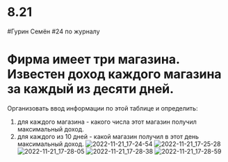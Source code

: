 # 8.21
#Гурин Семён
#24 по журналу
# Фирма имеет три магазина. Известен доход каждого магазина за каждый из десяти дней.
Организовать ввод информации по этой таблице и определить:
1) для каждого магазина - какого числа этот магазин получил максимальный доход.
2) для каждого из 10 дней - какой магазин получил в этот день максимальный доход.
![2022-11-21_17-24-54](https://user-images.githubusercontent.com/113889686/203080589-2300a239-adc4-446d-bdab-89eca0df338a.png)
![2022-11-21_17-25-28](https://user-images.githubusercontent.com/113889686/203080598-a90c5060-eb1a-4a7f-a30e-9dc9006cf1b4.png)
![2022-11-21_17-28-05](https://user-images.githubusercontent.com/113889686/203080611-d076460d-6549-4675-b10b-7fdfa729206a.png)
![2022-11-21_17-28-38](https://user-images.githubusercontent.com/113889686/203080625-c46943b0-42e8-49e4-8c8b-5b678865916a.png)
![2022-11-21_17-28-59](https://user-images.githubusercontent.com/113889686/203080636-4f7d926d-9af8-4de4-aa98-651c1a7ec3c2.png)
